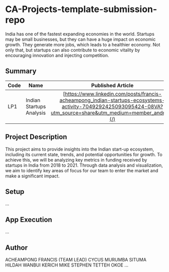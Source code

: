 # CA-Projects-template-submission-repo
India has one of the fastest expanding economies in the world. Startups may be small businesses, but they can have a huge impact on economic growth. They generate more jobs, which leads to a healthier economy. Not only that, but startups can also contribute to economic vitality by encouraging innovation and injecting competition. 

## Summary
| Code      | Name        | Published Article |  Deployed App |
|-----------|-------------|:-------------:|------:|
| LP1 | Indian Startups Analysis|  [https://www.linkedin.com/posts/francis-acheampong_indian-startups-ecosystems-activity-7049292425093095424-08VA?utm_source=share&utm_medium=member_android](/) | [https://app.powerbi.com/groups/me/reports/be286258-d911-4dde-8fc9-b07411ec0251/ReportSectione65b9d28152b32fba38b](/) |

## Project Description
This project aims to provide insights into the Indian start-up ecosystem, including its current state, trends, and potential opportunities for growth. To achieve this, we will be analyzing key metrics in funding received by startups in India from 2018 to 2021. Through data analysis and visualization, we aim to identify key areas of focus for our team to enter the market and make a significant impact.

## Setup
...

## App Execution
...

## Author
ACHEAMPONG FRANCIS (TEAM LEAD)
CYCUS MURUMBA SITUMA 
HILDAH WANBUI
KERICH MIKE 
STEPHEN TETTEH OKOE 
...

